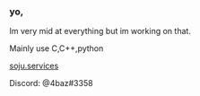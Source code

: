 ### yo,

Im very mid at everything but im working on that.

Mainly use C,C++,python



  [soju.services](https://soju.services/) 




Discord: @4baz#3358
